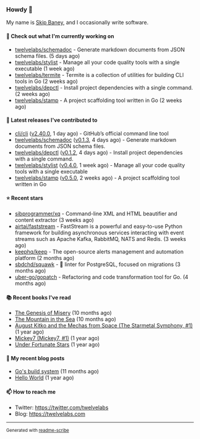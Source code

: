 ### Howdy 👋

My name is [Skip Baney](https://twelvelabs.com), and I occasionally write software.

#### 👷 Check out what I'm currently working on

- [twelvelabs/schemadoc](https://github.com/twelvelabs/schemadoc) - Generate markdown documents from JSON schema files. (5 days ago)
- [twelvelabs/stylist](https://github.com/twelvelabs/stylist) - Manage all your code quality tools with a single executable (1 week ago)
- [twelvelabs/termite](https://github.com/twelvelabs/termite) - Termite is a collection of utilities for building CLI tools in Go (2 weeks ago)
- [twelvelabs/depctl](https://github.com/twelvelabs/depctl) - Install project dependencies with a single command. (2 weeks ago)
- [twelvelabs/stamp](https://github.com/twelvelabs/stamp) - A project scaffolding tool written in Go (2 weeks ago)

#### 🔭 Latest releases I've contributed to

- [cli/cli](https://github.com/cli/cli) ([v2.40.0](https://github.com/cli/cli/releases/tag/v2.40.0), 1 day ago) - GitHub’s official command line tool
- [twelvelabs/schemadoc](https://github.com/twelvelabs/schemadoc) ([v0.1.3](https://github.com/twelvelabs/schemadoc/releases/tag/v0.1.3), 4 days ago) - Generate markdown documents from JSON schema files.
- [twelvelabs/depctl](https://github.com/twelvelabs/depctl) ([v0.1.2](https://github.com/twelvelabs/depctl/releases/tag/v0.1.2), 4 days ago) - Install project dependencies with a single command.
- [twelvelabs/stylist](https://github.com/twelvelabs/stylist) ([v0.4.0](https://github.com/twelvelabs/stylist/releases/tag/v0.4.0), 1 week ago) - Manage all your code quality tools with a single executable
- [twelvelabs/stamp](https://github.com/twelvelabs/stamp) ([v0.5.0](https://github.com/twelvelabs/stamp/releases/tag/v0.5.0), 2 weeks ago) - A project scaffolding tool written in Go

#### ⭐ Recent stars

- [sibprogrammer/xq](https://github.com/sibprogrammer/xq) - Command-line XML and HTML beautifier and content extractor (3 weeks ago)
- [airtai/faststream](https://github.com/airtai/faststream) - FastStream is a powerful and easy-to-use Python framework for building asynchronous services interacting with event streams such as Apache Kafka, RabbitMQ, NATS and Redis. (3 weeks ago)
- [keephq/keep](https://github.com/keephq/keep) - The open-source alerts management and automation platform (2 months ago)
- [sbdchd/squawk](https://github.com/sbdchd/squawk) - 🐘 linter for PostgreSQL, focused on migrations (3 months ago)
- [uber-go/gopatch](https://github.com/uber-go/gopatch) - Refactoring and code transformation tool for Go. (4 months ago)

#### 📚 Recent books I've read

- [The Genesis of Misery](https://www.goodreads.com/review/show/4961676783?utm_medium=api&amp;utm_source=rss) (10 months ago)
- [The Mountain in the Sea](https://www.goodreads.com/review/show/5027288300?utm_medium=api&amp;utm_source=rss) (10 months ago)
- [August Kitko and the Mechas from Space (The Starmetal Symphony, #1)](https://www.goodreads.com/review/show/5100246985?utm_medium=api&amp;utm_source=rss) (1 year ago)
- [Mickey7 (Mickey7, #1)](https://www.goodreads.com/review/show/4962790910?utm_medium=api&amp;utm_source=rss) (1 year ago)
- [Under Fortunate Stars](https://www.goodreads.com/review/show/4813809207?utm_medium=api&amp;utm_source=rss) (1 year ago)

#### 📜 My recent blog posts

- [Go&#39;s build system](https://twelvelabs.com/2023/01/02/go-build-system/) (11 months ago)
- [Hello World](https://twelvelabs.com/2022/11/20/hello-world/) (1 year ago)

#### 📫 How to reach me

- Twitter: <https://twitter.com/twelvelabs>
- Blog: <https://twelvelabs.com>

---

<sup>Generated with [readme-scribe](https://github.com/muesli/readme-scribe)</sup>

